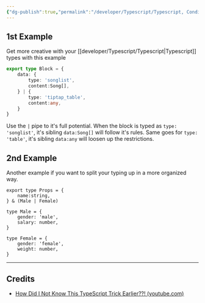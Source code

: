 ```yaml
---
{"dg-publish":true,"permalink":"/developer/Typescript/Typescript, Conditional Types/","tags":["typescript"],"created":"2024-03-08T23:23:26.189-06:00","updated":"2024-06-04T15:45:07.000-05:00"}
---
```


## 1st Example 
Get more creative with your [[developer/Typescript/Typescript\|Typescript]] types with this example
```ts
export type Block = {
	data: {
		type: 'songlist',
		content:Song[],
	} | {
		type: 'tiptap_table',
		content:any,
	}
}
```

Use the `|` pipe to it's full potential. When the block is typed as `type: 'songlist'`, it's sibling `data:Song[]` will follow it's rules. Same goes for `type: 'table'`, it's sibling `data:any` will loosen up the restrictions.  


## 2nd Example
Another example if you want to split your typing up in a more organized way.

```tsx
export type Props = {
	name:string,
} & (Male | Female)

type Male = {
	gender: 'male',
	salary: number,
}

type Female = {
	gender: 'female',
	weight: number,
}
```

---
## Credits
- [How Did I Not Know This TypeScript Trick Earlier??! (youtube.com)](https://www.youtube.com/watch?v=9i38FPugxB8)
